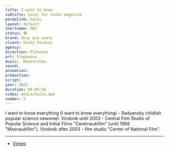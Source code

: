 ```yaml
---
title: I want to know
subtitle: Cover for video magazine
permalink: hochu
layout: default
shortname: ХВЗ
status: 🟢
brand: Хочу все знать
client: Gorky Studios
agency:
direction: Platonov
art: Stepanova
music:  Monetochka
sound:
animation:  
production:  
script:
year: 2021
duration: 00:00:50
video: media/hochu.mp4
number: 5
---
```


I want to know everything (I want to know everything) - Radyansky childish popular science newsreel. Virobnik until 2003 - Central Film Studio of Popular Science and Initial Films "Centrnaukfilm" (until 1966 "Mosnaukfilm"). Virobnik after 2003 - film studio "Center of National Film".

---

+ [Vimeo](xxxxx)
